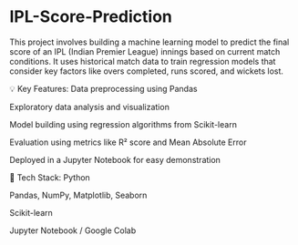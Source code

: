 # IPL-Score-Prediction
This project involves building a machine learning model to predict the final score of an IPL (Indian Premier League) innings based on current match conditions. It uses historical match data to train regression models that consider key factors like overs completed, runs scored, and wickets lost.

💡 Key Features:
Data preprocessing using Pandas

Exploratory data analysis and visualization

Model building using regression algorithms from Scikit-learn

Evaluation using metrics like R² score and Mean Absolute Error

Deployed in a Jupyter Notebook for easy demonstration

🔧 Tech Stack:
Python

Pandas, NumPy, Matplotlib, Seaborn

Scikit-learn

Jupyter Notebook / Google Colab

